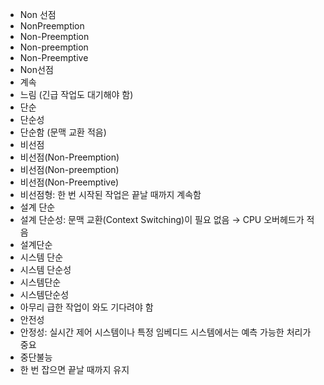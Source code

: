 ﻿- Non 선점
- NonPreemption
- Non-Preemption
- Non-preemption
- Non-Preemptive
- Non선점
- 계속
- 느림 (긴급 작업도 대기해야 함)
- 단순
- 단순성
- 단순함 (문맥 교환 적음)
- 비선점
- 비선점(Non-Preemption)
- 비선점(Non-preemption)
- 비선점(Non-Preemptive)
- 비선점형: 한 번 시작된 작업은 끝날 때까지 계속함
- 설계 단순
- 설계 단순성: 문맥 교환(Context Switching)이 필요 없음 → CPU 오버헤드가 적음
- 설계단순
- 시스템 단순
- 시스템 단순성
- 시스템단순
- 시스템단순성
- 아무리 급한 작업이 와도 기다려야 함
- 안전성
- 안정성: 실시간 제어 시스템이나 특정 임베디드 시스템에서는 예측 가능한 처리가 중요
- 중단불능
- 한 번 잡으면 끝날 때까지 유지
